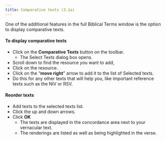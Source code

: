 ```yaml
---
title: Comparative texts (3.1a)
---
```

One of the additional features in the full Biblical Terms window is the option to display comparative texts.

#### To display comparative texts

- Click on the **Comparative Texts** button on the toolbar.
  - The Select Texts dialog box opens.
- Scroll down to find the resource you want to add,
- Click on the resource.
- Click on the “**move right**” arrow to add it to the list of Selected texts.
- Do this for any other texts that will help you, like important reference texts such as the NIV or RSV.

#### Reorder texts

- Add texts to the selected texts list.
- Click the up and down arrows.
- Click **OK**
  - The texts are displayed in the concordance area next to your vernacular text.
  - The renderings are listed as well as being highlighted in the verse.


